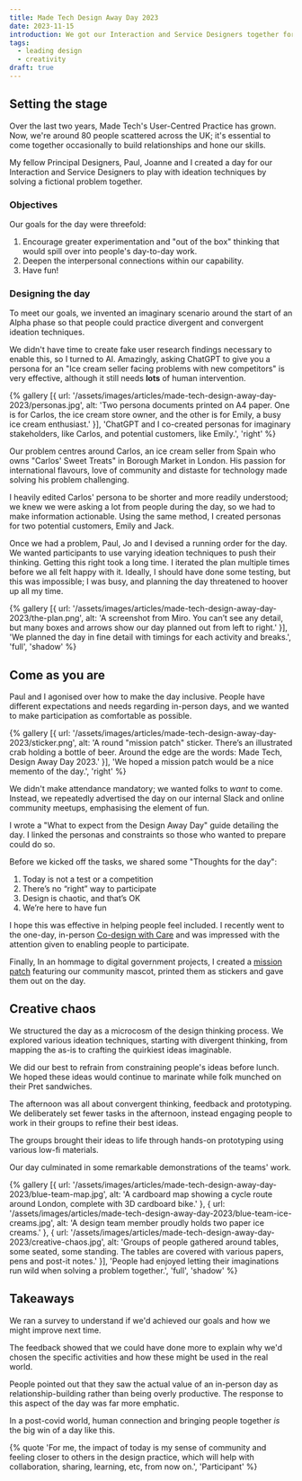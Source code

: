 ```yaml
---
title: Made Tech Design Away Day 2023
date: 2023-11-15
introduction: We got our Interaction and Service Designers together for a day of fun and creativity
tags:
  - leading design
  - creativity
draft: true
---
```

## Setting the stage
Over the last two years, Made Tech's User-Centred Practice has grown. Now, we're around 80 people scattered across the UK; it's essential to come together occasionally to build relationships and hone our skills.

My fellow Principal Designers, Paul, Joanne and I created a day for our Interaction and Service Designers to play with ideation techniques by solving a fictional problem together.

### Objectives
Our goals for the day were threefold:

1. Encourage greater experimentation and "out of the box" thinking that would spill over into people's day-to-day work. 
3. Deepen the interpersonal connections within our capability.
4. Have fun!

### Designing the day
To meet our goals, we invented an imaginary scenario around the start of an Alpha phase so that people could practice divergent and convergent ideation techniques. 

We didn't have time to create fake user research findings necessary to enable this, so I turned to AI. Amazingly, asking ChatGPT to give you a persona for an "Ice cream seller facing problems with new competitors" is very effective, although it still needs **lots** of human intervention.

{% gallery [{
  url: '/assets/images/articles/made-tech-design-away-day-2023/personas.jpg',
  alt: 'Two persona documents printed on A4 paper. One is for Carlos, the ice cream store owner, and the other is for Emily, a busy ice cream enthusiast.'
}],
'ChatGPT and I co-created personas for imaginary stakeholders, like Carlos, and potential customers, like Emily.',
'right' %}

Our problem centres around Carlos, an ice cream seller from Spain who owns "Carlos' Sweet Treats" in Borough Market in London. His passion for international flavours, love of community and distaste for technology made solving his problem challenging.

I heavily edited Carlos' persona to be shorter and more readily understood; we knew we were asking a lot from people during the day, so we had to make information actionable. Using the same method, I created personas for two potential customers, Emily and Jack.

Once we had a problem, Paul, Jo and I devised a running order for the day. We wanted participants to use varying ideation techniques to push their thinking. Getting this right took a long time. I iterated the plan multiple times before we all felt happy with it. Ideally, I should have done some testing, but this was impossible; I was busy, and planning the day threatened to hoover up all my time. 

{% gallery [{
  url: '/assets/images/articles/made-tech-design-away-day-2023/the-plan.png',
  alt: 'A screenshot from Miro. You can’t see any detail, but many boxes and arrows show our day planned out from left to right.'
}],
'We planned the day in fine detail with timings for each activity and breaks.',
'full', 'shadow' %}

## Come as you are
Paul and I agonised over how to make the day inclusive. People have different expectations and needs regarding in-person days, and we wanted to make participation as comfortable as possible. 

{% gallery [{
  url: '/assets/images/articles/made-tech-design-away-day-2023/sticker.png',
  alt: 'A round "mission patch" sticker. There’s an illustrated crab holding a bottle of beer. Around the edge are the words: Made Tech, Design Away Day 2023.'
}],
'We hoped a mission patch would be a nice memento of the day.',
'right' %}

We didn't make attendance mandatory; we wanted folks to _want_ to come. Instead, we repeatedly advertised the day on our internal Slack and online community meetups, emphasising the element of fun. 

I wrote a "What to expect from the Design Away Day" guide detailing the day. I linked the personas and constraints so those who wanted to prepare could do so.

Before we kicked off the tasks, we shared some "Thoughts for the day":

1. Today is not a test or a competition
2. There’s no “right” way to participate
3. Design is chaotic, and that’s OK
4. We’re here to have fun

I hope this was effective in helping people feel included. I recently went to the one-day, in-person [Co-design with Care](https://www.beyondstickynotes.com/codesigning-with-care) and was impressed with the attention given to enabling people to participate.

Finally, In an hommage to digital government projects, I created a [mission patch](https://medium.com/gov-design/metaphors-we-sticker-by-4e4ecdbf8d64) featuring our community mascot, printed them as stickers and gave them out on the day. 

## Creative chaos
We structured the day as a microcosm of the design thinking process. We explored various ideation techniques, starting with divergent thinking, from mapping the as-is to crafting the quirkiest ideas imaginable.

We did our best to refrain from constraining people's ideas before lunch. We hoped these ideas would continue to marinate while folk munched on their Pret sandwiches. 

The afternoon was all about convergent thinking, feedback and prototyping. We deliberately set fewer tasks in the afternoon, instead engaging people to work in their groups to refine their best ideas.

The groups brought their ideas to life through hands-on prototyping using various low-fi materials. 

Our day culminated in some remarkable demonstrations of the teams' work.

{% gallery [{
  url: '/assets/images/articles/made-tech-design-away-day-2023/blue-team-map.jpg',
  alt: 'A cardboard map showing a cycle route around London, complete with 3D cardboard bike.'
}, {
  url: '/assets/images/articles/made-tech-design-away-day-2023/blue-team-ice-creams.jpg',
  alt: 'A design team member proudly holds two paper ice creams.'
}, {
  url: '/assets/images/articles/made-tech-design-away-day-2023/creative-chaos.jpg',
  alt: 'Groups of people gathered around tables, some seated, some standing. The tables are covered with various papers, pens and post-it notes.'
}],
'People had enjoyed letting their imaginations run wild when solving a problem together.',
'full', 'shadow' %}

## Takeaways

We ran a survey to understand if we'd achieved our goals and how we might improve next time.

The feedback showed that we could have done more to explain why we'd chosen the specific activities and how these might be used in the real world.

People pointed out that they saw the actual value of an in-person day as relationship-building rather than being overly productive. The response to this aspect of the day was far more emphatic.

In a post-covid world, human connection and bringing people together *is* the big win of a day like this.

{% quote 
'For me, the impact of today is my sense of community and feeling closer to others in the design practice, which will help with collaboration, sharing, learning, etc, from now on.',
'Participant'
%}





